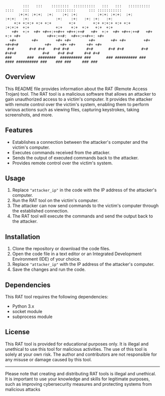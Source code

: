 
```
        :::   :::    ::::::::  ::::::::::   :::   :::   :::::::::: ::::    :::            :::::::::      ::: ::::::::::: 
      :+:+: :+:+:  :+:    :+: :+:         :+:+: :+:+:  :+:        :+:+:   :+:            :+:    :+:   :+: :+:   :+:      
    +:+ +:+:+ +:+ +:+        +:+        +:+ +:+:+ +:+ +:+        :+:+:+  +:+            +:+    +:+  +:+   +:+  +:+       
   +#+  +:+  +#+ +#++:++#++ +#++:++#   +#+  +:+  +#+ +#++:++#   +#+ +:+ +#+            +#++:++#:  +#++:++#++: +#+        
  +#+       +#+        +#+ +#+        +#+       +#+ +#+        +#+  +#+#+#            +#+    +#+ +#+     +#+ +#+         
 #+#       #+# #+#    #+# #+#        #+#       #+# #+#        #+#   #+#+#            #+#    #+# #+#     #+# #+#          
###       ###  ########  ########## ###       ### ########## ###    #### ########## ###    ### ###     ### ###           
```
## Overview
This README file provides information about the RAT (Remote Access Trojan) tool. The RAT tool is a malicious software that allows an attacker to gain unauthorized access to a victim's computer. It provides the attacker with remote control over the victim's system, enabling them to perform various actions such as viewing files, capturing keystrokes, taking screenshots, and more.

## Features
- Establishes a connection between the attacker's computer and the victim's computer.
- Executes commands received from the attacker.
- Sends the output of executed commands back to the attacker.
- Provides remote control over the victim's system.

## Usage
1. Replace `"attacker_ip"` in the code with the IP address of the attacker's computer.
2. Run the RAT tool on the victim's computer.
3. The attacker can now send commands to the victim's computer through the established connection.
4. The RAT tool will execute the commands and send the output back to the attacker.

## Installation
1. Clone the repository or download the code files.
2. Open the code file in a text editor or an Integrated Development Environment (IDE) of your choice.
3. Replace `"attacker_ip"` with the IP address of the attacker's computer.
4. Save the changes and run the code.

## Dependencies
This RAT tool requires the following dependencies:
- Python 3.x
- socket module
- subprocess module

## License
This RAT tool is provided for educational purposes only. It is illegal and unethical to use this tool for malicious activities. The use of this tool is solely at your own risk. The author and contributors are not responsible for any misuse or damage caused by this tool.

---

Please note that creating and distributing RAT tools is illegal and unethical. It is important to use your knowledge and skills for legitimate purposes, such as improving cybersecurity measures and protecting systems from malicious attacks
